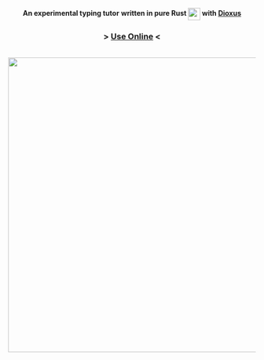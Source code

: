 <div align="center">

  <strong>An experimental typing tutor</strong>
  <strong>written in pure Rust <img src="https://user-images.githubusercontent.com/72769566/174778672-94dcc92e-59ac-48c1-9cf6-71870482feb2.png" width="25" align="center"> with [Dioxus](https://github.com/dioxuslabs/dioxus)</strong>
  
  <h3> > <a href="https://lectromoe.github.io/HemiTyper/">Use Online</a> < </h3>
  <br>

  <img src="https://user-images.githubusercontent.com/72769566/191039954-6293cefe-0455-4c1b-855d-3eb106ada8e1.png" width="600" align="center">

</div>
